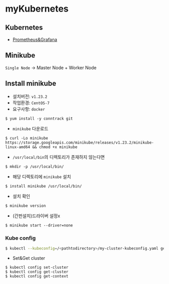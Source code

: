# myKubernetes
## Kubernetes

* [Prometheus&Grafana](https://github.com/Kogoon/myKubernetes/tree/main/monitoring)

## Minikube
`Single Node` -> Master Node + Worker Node

## Install minikube
* 설치버전: `v1.23.2`
* 작업환경: `CentOS-7`
* 요구사항: `docker`
~~~
$ yum install -y conntrack git 
~~~

* `minikube` 다운로드 
~~~
$ curl -Lo minikube https://storage.googleapis.com/minikube/releases/v1.23.2/minikube-linux-amd64 && chmod +x minikube
~~~

* `/usr/local/bin`의 디렉토리가 존재하지 않는다면 
~~~
$ mkdir -p /usr/local/bin/
~~~

* 해당 디렉토리에 `minikube` 설치 
~~~
$ install minikube /usr/local/bin/
~~~

* 설치 확인
~~~
$ minikube version
~~~


* (간펀설치)드라이버 설정x
~~~
$ minikube start --driver=none
~~~




### Kube config

~~~ bash
$ kubectl --kubeconfig=/<pathtodirectory>/my-cluster-kubeconfig.yaml get nodes
~~~

* Set&Get cluster
~~~
$ kubectl config set-cluster
$ kubectl config get-cluster
$ kubectl config get-context
~~~


